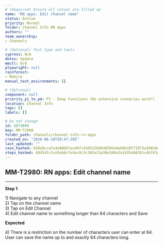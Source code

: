 ```yaml
---
# (Required) Ensure all values are filled up
name: "RN apps: Edit channel name"
status: Active
priority: Normal
folder: Channel Info RN Apps
authors: ""
team_ownership: 
- Channels

# (Optional) Test type and tools
cypress: N/A
detox: Update
mmctl: N/A
playwright: null
rainforest: 
- Mobile
manual_test_environments: []

# (Optional)
component: null
priority_p1_to_p4: P3 - Deep Functions (Do extensive scenarios work?)
location: Channel Info
tags: []
labels: []

# Do not change
id: 5873094
key: MM-T2980
folder_path: channels/channel-info-rn-apps
created_on: "2020-06-18T20:47:39Z"
last_updated: ""
case_hashed: b59a9cca7a3e80d5facd4fc43d515bb036505edeb0b10ff1973a38810ee21a083113d2f3738fe994ae76f023726504a1
steps_hashed: 40d541c3ce5eb8cfe4ac8c3c365a13a30e160a2a19354b83b1c4bf63d27341311d00ded9c50be1171d2e7c0001d56985
---
```


## MM-T2980: RN apps: Edit channel name

---

**Step 1**

1\) Navigate to any channel\
2\) Tap on the channel name\
3\) Tap on Edit Channel\
4\) Edit channel name to something longer than 64 characters and Save

**Expected**

4\) There is a restriction on the number of characters user can enter at 64. User can save the name up to and exactly 64 characters long.
